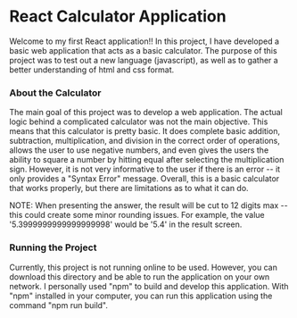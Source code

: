 # React Calculator Application

Welcome to my first React application!! In this project, I have developed a basic web application that acts as a basic calculator. The purpose of this project was to test out a new language (javascript), as well as to gather a better understanding of html and css format.

### About the Calculator

The main goal of this project was to develop a web application. The actual logic behind a complicated calculator was not the main objective. This means that this calculator is pretty basic. It does complete basic addition, subtraction, multiplication, and division in the correct order of operations, allows the user to use negative numbers, and even gives the users the ability to square a number by hitting equal after selecting the multiplication sign. However, it is not very informative to the user if there is an error -- it only provides a "Syntax Error" message. Overall, this is a basic calculator that works properly, but there are limitations as to what it can do.

NOTE: When presenting the answer, the result will be cut to 12 digits max -- this could create some minor rounding issues. For example, the value '5.3999999999999999998' would be '5.4' in the result screen.

### Running the Project

Currently, this project is not running online to be used. However, you can download this directory and be able to run the application on your own network. I personally used "npm" to build and develop this application. With "npm" installed in your computer, you can run this application using the command "npm run build".
